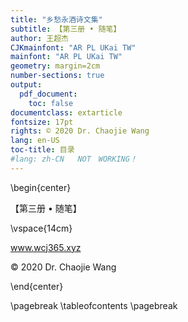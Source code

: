 ```yaml
---
title: "乡愁永酒诗文集"
subtitle: 【第三册 • 随笔】
author: 王超杰
CJKmainfont: "AR PL UKai TW" 
mainfont: "AR PL UKai TW" 
geometry: margin=2cm
number-sections: true 
output: 
  pdf_document:
    toc: false
documentclass: extarticle
fontsize: 17pt
rights: © 2020 Dr. Chaojie Wang
lang: en-US
toc-title: 目录
#lang: zh-CN   NOT　WORKING！
---
```



\begin{center}

【第三册 • 随笔】

\vspace{14cm}

www.wcj365.xyz

© 2020 Dr. Chaojie Wang

\end{center}




\pagebreak
\tableofcontents
\pagebreak